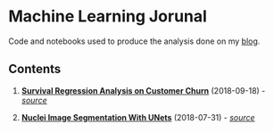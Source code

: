 # Machine Learning Jorunal

Code and notebooks used to produce the analysis done on my
[blog](https://www.thomasjpfan.com).

## Contents

1. [**Survival Regression Analysis on Customer Churn**](https://www.thomasjpfan.com/2018/09/survival-regression-analysis-on-customer-churn/) (2018-09-18) - [_source_](https://github.com/thomasjpfan/ml-journal/tree/master/notebooks/telcom-customer-churn)

1. [**Nuclei Image Segmentation With UNets**](https://www.thomasjpfan.com/2018/07/nuclei-image-segmentation-tutorial/) (2018-07-31) - [_source_](https://github.com/thomasjpfan/ml-journal/tree/master/notebooks/nuclei-cell-image-segmentation)
